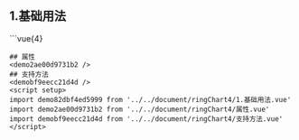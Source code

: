 ## 1.基础用法
<demo82dbf4ed5999 />
```vue{4}
<template>
    <ring-chart-4 ref="chartRef" v-bind="chartOption"></ring-chart-4>
</template>

<script setup>
import { ref, onMounted } from 'vue';

const chartRef = ref();

const seriesData = [
    { value: 1048, name: '正常' },
    { value: 735, name: '故障' },
    { value: 580, name: '告警' },
    { value: 484, name: '离线' }
];
// 组合配置项
const chartOption = {
    seriesData
};

onMounted(() => chartRef.value.renderChart());
</script>
<style lang="scss" scoped>
.zrx-chart {
    height: 664px;
    background-color: rgb(3, 43, 68);
}
</style>
```
## 属性
<demo2ae00d9731b2 />
## 支持方法
<demobf9eecc21d4d />
<script setup>
import demo82dbf4ed5999 from '../../document/ringChart4/1.基础用法.vue'
import demo2ae00d9731b2 from '../../document/ringChart4/属性.vue'
import demobf9eecc21d4d from '../../document/ringChart4/支持方法.vue'
</script>